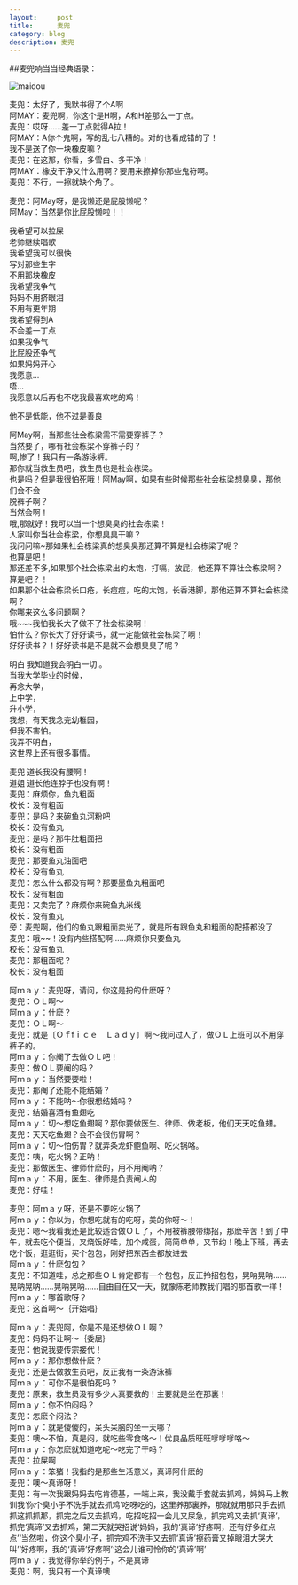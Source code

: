 ```yaml
---
layout:     post
title:      麦兜
category: blog
description: 麦兜
---
```


##麦兜响当当经典语录：

![maidou](http://fmn.xnimg.cn/fmn044/20100514/1450/b_large_nOcZ_5536000066152d0d.jpg)

麦兜：太好了，我默书得了个A啊    
阿MAY：麦兜啊，你这个是H啊，A和H差那么一丁点。    
麦兜：哎呀……差一丁点就得A拉！    
阿MAY：A你个鬼啊，写的乱七八糟的。对的也看成错的了！    
我不是送了你一块橡皮嘛？    
麦兜：在这那，你看，多雪白、多干净！    
阿MAY：橡皮干净又什么用啊？要用来擦掉你那些鬼符啊。    
麦兜：不行，一擦就缺个角了。


麦兜：阿May呀，是我懒还是屁股懒呢？    
阿May：当然是你比屁股懒啦！！

我希望可以拉屎    
老师继续唱歌    
我希望我可以很快    
写对那些生字    
不用那块橡皮    
我希望我争气    
妈妈不用挤眼泪    
不用有更年期        
我希望得到A    
不会差一丁点    
如果我争气    
比屁股还争气    
如果妈妈开心    
我愿意...    
唔...    
我愿意以后再也不吃我最喜欢吃的鸡！

他不是低能，他不过是善良

阿May啊，当那些社会栋梁需不需要穿裤子？     
当然要了，哪有社会栋梁不穿裤子的？     
啊,惨了！我只有一条游泳裤。     
那你就当救生员吧，救生员也是社会栋梁。     
也是吗？但是我很怕死哦！阿May啊，如果有些时候那些社会栋梁想臭臭，那他们会不会     
脱裤子啊？     
当然会啊！     
哦,那就好！我可以当一个想臭臭的社会栋梁！     
人家叫你当社会栋梁，你想臭臭干嘛？     
我问问嘛~那如果社会栋梁真的想臭臭那还算不算是社会栋梁了呢？     
也算是吧！     
那还差不多,如果那个社会栋梁出的太饱，打嗝，放屁，他还算不算社会栋梁啊？ 
算是吧？！     
如果那个社会栋梁长口疮，长痘痘，吃的太饱，长香港脚，那他还算不算社会栋梁啊？     
你哪来这么多问题啊？     
哦~~~我怕我长大了做不了社会栋梁啊！     
怕什么？你长大了好好读书，就一定能做社会栋梁了啊！     
好好读书？！好好读书是不是就不会想臭臭了呢？     
 

明白 
 我知道我会明白一切 。     
当我大学毕业的时候，     
再念大学，     
上中学，     
升小学，     
我想，有天我念完幼稚园，     
但我不害怕。     
我弄不明白，     
这世界上还有很多事情。    


 麦兜  道长我没有腰啊！    
 道姐  道长他连脖子也没有啊！    
麦兜：麻烦你，鱼丸粗面     
校长：没有粗面     
麦兜：是吗？来碗鱼丸河粉吧     
校长：没有鱼丸     
麦兜：是吗？那牛肚粗面把     
校长：没有粗面     
麦兜：那要鱼丸油面吧     
校长：没有鱼丸     
麦兜：怎么什么都没有啊？那要墨鱼丸粗面吧     
校长：没有粗面     
麦兜：又卖完了？麻烦你来碗鱼丸米线     
校长：没有鱼丸     
旁：麦兜啊，他们的鱼丸跟粗面卖光了，就是所有跟鱼丸和粗面的配搭都没了     
麦兜：哦~~！没有内些搭配啊……麻烦你只要鱼丸     
校长：没有鱼丸     
麦兜：那粗面呢？     
校长：没有粗面    

阿ｍａｙ：麦兜呀，请问，你这是扮的什麽呀？   
麦兜：ＯＬ啊～   
阿ｍａｙ：什麽？   
麦兜：ＯＬ啊～   
麦兜：就是〔Ｏｆfｉｃｅ　Ｌａｄｙ〕啊～我问过人了，做ＯＬ上班可以不用穿裤子的。    
阿ｍａｙ：你阉了去做ＯＬ吧！   
麦兜：做ＯＬ要阉的吗？   
阿ｍａｙ：当然要要啦！   
麦兜：那阉了还能不能结婚？   
阿ｍａｙ：不能呐～你很想结婚吗？   
麦兜：结婚喜酒有鱼翅吃    
阿ｍａｙ：切～想吃鱼翅啊？那你要做医生、律师、做老板，他们天天吃鱼翅。   
麦兜：天天吃鱼翅？会不会很伤胃啊？   
阿ｍａｙ：切～怕伤胃？就弄条龙虾鲍鱼啊、吃火锅咯。   
麦兜：咦，吃火锅？正呐！    
麦兜：那做医生、律师什麽的，用不用阉呐？   
阿ｍａｙ：不用，医生、律师是负责阉人的   
麦兜：好哇！   


麦兜：阿ｍａｙ呀，还是不要吃火锅了   
阿ｍａｙ：你以为，你想吃就有的吃呀，美的你呀～！   
麦兜：嗯～我看我还是比较适合做ＯＬ了，不用被裤腰带绑招，那麽辛苦！到了中午，就去吃个便当，叉烧饭好哇，加个咸蛋，简简单单，又节约！晚上下班，再去吃个饭，逛逛街，买个包包，刚好把东西全都放进去   
阿ｍａｙ：什麽包包？   
麦兜：不知道哇，总之那些ＯＬ肯定都有一个包包，反正拎招包包，晃呐晃呐……晃呐晃呐……晃呐晃呐……自由自在又一天，就像陈老师教我们唱的那首歌一样！   
阿ｍａｙ：哪首歌呀？   
麦兜：这首啊～｛开始唱｝   

阿ｍａｙ：麦兜阿，你是不是还想做ＯＬ啊？   
麦兜：妈妈不让啊～｛委屈｝   
麦兜：他说我要传宗接代！   
阿ｍａｙ：那你想做什麽？   
麦兜：还是去做救生员吧，反正我有一条游泳裤   
阿ｍａｙ：可你不是很怕死吗？   
麦兜：原来，救生员没有多少人真要救的！主要就是坐在那裏！   
阿ｍａｙ：你不怕闷吗？   
麦兜：怎麽个闷法？   
阿ｍａｙ：就是傻傻的，呆头呆脑的坐一天哪？   
麦兜：噢～不怕，真是闷，就吃些零食咯～！优良品质旺旺嗲嗲嗲咯～   
阿ｍａｙ：你怎麽就知道吃呢～吃完了干吗？   
麦兜：拉屎啊   
阿ｍａｙ：笨猪！我指的是那些生活意义，真谛阿什麽的   
麦兜：噢～真谛呀！   
麦兜：有一次我跟妈妈去吃肯德基，一端上来，我没戴手套就去抓鸡，妈妈马上教训我‘你个臭小子不洗手就去抓鸡’吃呀吃的，这里养那裏养，那就就用那只手去抓抓这抓抓那，抓完之后又去抓鸡，吃招吃招一会儿又尿急，抓完鸡又去抓‘真谛’，抓完‘真谛’又去抓鸡，第二天就哭招说‘妈妈，我的‘真谛’好疼啊，还有好多红点点’‘当然啦，你这个臭小子，抓完鸡不洗手又去抓‘真谛’擦药膏又掉眼泪大哭大叫’‘好疼啊，我的‘真谛’好疼啊’‘这会儿谁可怜你的‘真谛’啊’   
阿ｍａｙ：我觉得你举的例子，不是真谛   
麦兜：啊，我只有一个真谛噢 
